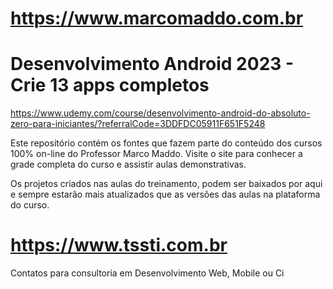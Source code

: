 https://www.marcomaddo.com.br
=============================

# Desenvolvimento Android 2023 - Crie 13 apps completos
https://www.udemy.com/course/desenvolvimento-android-do-absoluto-zero-para-iniciantes/?referralCode=3DDFDC05911F651F5248

Este repositório contém os fontes que fazem parte do conteúdo dos cursos 100% on-line do Professor Marco Maddo.
Visite o site para conhecer a grade completa do curso e assistir aulas
demonstrativas.

Os projetos criados nas aulas do treinamento, podem ser baixados por aqui e sempre estarão mais atualizados que as versões
das aulas na plataforma do curso.

https://www.tssti.com.br
=============================

Contatos para consultoria em Desenvolvimento Web, Mobile ou Ci
